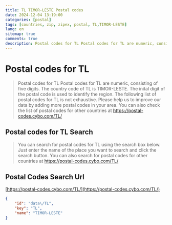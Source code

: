 ```yaml
---
title: TL TIMOR-LESTE Postal codes 
date: 2024-12-04 13:19:00
categories: [postal]
tags: [countries, zip, zipex, postal, TL,TIMOR-LESTE]
lang: en
sitemap: true
comments: true
description: Postal codes for TL Postal codes for TL are numeric, consisting of five digits. The country code of TL is TIMOR-LESTE. The inital digit of the postal code is used to identify the region. The following list of postal codes for TL is not exhaustive. Please help us to improve our data by adding more postal codes in your area. You can also check the list of postal codes for other countries at https://postal-codes.cybo.com/TL/
---
```


# Postal codes for TL
> Postal codes for TL Postal codes for TL are numeric, consisting of five digits. The country code of TL is TIMOR-LESTE. The inital digit of the postal code is used to identify the region. The following list of postal codes for TL is not exhaustive. Please help us to improve our data by adding more postal codes in your area. You can also check the list of postal codes for other countries at https://postal-codes.cybo.com/TL/

## Postal codes for TL Search 
> You can search for postal codes for TL using the search box below. Just enter the name of the place you want to search and click the search button. You can also search for postal codes for other countries at https://postal-codes.cybo.com/TL/

## Postal Codes Search Url

[https://postal-codes.cybo.com/TL/](https://postal-codes.cybo.com/TL/)
```json
{
    "id": "data\/TL",
    "key": "TL",
    "name": "TIMOR-LESTE"
}
```

